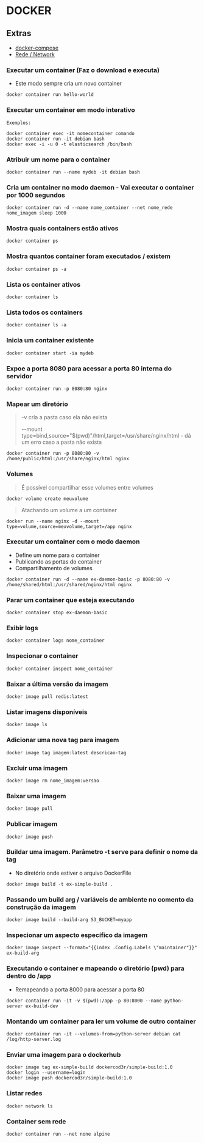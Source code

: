 # DOCKER

## Extras
* [docker-compose](Compose.md)
* [Rede / Network](rede.md)

### Executar um container (Faz o download e executa) 
* Este modo sempre cria um novo container
```
docker container run hello-world
```

### Executar um container em modo interativo
``` 
Exemplos: 

docker container exec -it nomecontainer comando 
docker container run -it debian bash
docker exec -i -u 0 -t elasticsearch /bin/bash
```

### Atribuir um nome para o container
```
docker container run --name mydeb -it debian bash
```

### Cria um container no modo daemon - Vai executar o container por 1000 segundos
    
```
docker container run -d --name nome_container --net nome_rede  nome_imagem sleep 1000 
```

### Mostra quais containers estão ativos
```
docker container ps
```

### Mostra quantos container foram executados / existem
```
docker container ps -a
```

### Lista os container ativos 
```
docker container ls 
```

### Lista todos os containers
```
docker container ls -a
```

### Inicia um container existente 
```
docker container start -ia mydeb
```

### Expoe a porta 8080 para acessar a porta 80 interna do servidor
```
docker container run -p 8080:80 nginx
```

### Mapear um diretório 
> -v cria a pasta caso ela não exista
> 
> --mount type=bind,source="$(pwd)"/html,target=/usr/share/nginx/html - dá um erro caso a pasta não exista
```
docker container run -p 8080:80 -v /home/public/html:/usr/share/nginx/html nginx
```

### Volumes
> É possível compartilhar esse volumes entre volumes
```
docker volume create meuvolume

```
> Atachando um volume a um container 
```
docker run --name nginx -d --mount type=volume,source=meuvolume,target=/app nginx
```


### Executar um container com o modo daemon
* Define um nome para o container
* Publicando as portas do container 
* Compartilhamento de volumes 
```
docker container run -d --name ex-daemon-basic -p 8080:80 -v /home/shared/html:/usr/shared/nginx/html nginx
``` 

### Parar um container que esteja executando
```
docker container stop ex-daemon-basic
```

### Exibir logs
``` 
docker container logs nome_container
```

### Inspecionar o container
```
docker container inspect nome_container
```

### Baixar a última versão da imagem
```
docker image pull redis:latest
```
### Listar imagens disponíveis
```
docker image ls
```
### Adicionar uma nova tag para imagem 
```
docker image tag imagem:latest descricao-tag
```
### Excluir uma imagem
```
docker image rm nome_imagem:versao 
```
### Baixar uma imagem
```
docker image pull
```
### Publicar imagem
```
docker image push
```
### Buildar uma imagem. Parâmetro -t serve para definir o nome da tag
* No diretório onde estiver o arquivo DockerFile
```
docker image build -t ex-simple-build . 
```
### Passando um build arg / variáveis de ambiente no comento da construção da imagem
```
docker image build --build-arg S3_BUCKET=myapp
```
### Inspecionar um aspecto específico da imagem
```
docker image inspect --format="{{index .Config.Labels \"maintainer"}}" ex-build-arg
```

### Executando o container e mapeando o diretório (pwd) para dentro do /app
* Remapeando a porta 8000 para acessar a porta 80
```
docker container run -it -v $(pwd):/app -p 80:8000 --name python-server ex-build-dev
```
### Montando um container para ler um volume de outro container 
```
docker container run -it --volumes-from=python-server debian cat /log/http-server.log
```

### Enviar uma imagem para o dockerhub
```
docker image tag ex-simple-build dockercod3r/simple-build:1.0 
docker login --username=login
docker image push dockercod3r/simple-build:1.0
```

### Listar redes 
```
docker network ls 
```

### Container sem rede
```
docker container run --net none alpine
```
